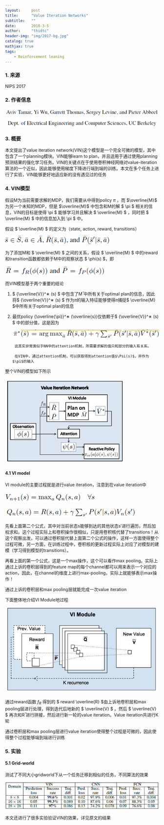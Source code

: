 ```yaml
---
layout:     post
title:      "Value Iteration Networks"
subtitle:   ""
date:       2018-3-5
author:     "thidtc"
header-img: "img/2017-bg.jpg"
catalog: true
mathjax: true
tags:
    - Reinforcement leaning
---
```


### 1. 来源
NIPS 2017

### 2. 作者信息
![](/img/value_iteration_network/author_figure1.png)

### 3. 概要
本文提出了value iteration network(VIN)这个模型是一个完全可微的模型，其中包含了一个planning模块。VIN能够learn to plan，并且适用于通过使用planning预测结果的强化学习任务。VIN的关键点在于使用卷积神经网络对value-iteration算法的一个近似，因此能够使用梯度下降进行端到端的训练。本文在多个任务上进行了实验，VIN能够更好地适应新的没有遇见过的任务

### 4. VIN模型
假设M为当前需要求解的MDP，我们需要从中得到policy $\pi$ ，而 $\overline{M}$ 为另一个未知的MDP，但是 $\overline{M}$ 中包含和M的解 $ \pi $ 相关的信息，VIN的目标是使得 \pi $ 能够学习并且解决 $ \overline{M} $ ，同时把 $ \overline{M} $ 中的信息加入到 \pi $ 中。

假设 $ \overline{M} $ 的定义为（state, action, reward, transitions）

![](/img/value_iteration_network/model_figure1.png)

为了添加M和 $ \overline{M} $ 之间的关系，假设 $ \overline{M} $ 中的reward和transition函数都依赖于M中的观察状态 $ \phi(s) $，即

![](/img/value_iteration_network/model_figure2.png)

而VIN模型基于两个重要的结论

1. $ {\overline{V}}^∗ (s) $ 中包含了M ̅中所有关于optimal plan的信息，因此将$ {\overline{V}}^∗ (s) $ 作为$\pi$的输入特征能够使得$\pi$捕捉$ \overline{M} $中所有关于optimal plan的信息

2. 最优policy {\overline{\pi}}^∗ (\overline{s})仅依赖于$ {\overline{V}}^∗ (s) $ 中的部分值，这是因为

	![](/img/value_iteration_network/model_figure3.png)

		这其实非常类似于NN中的attention机制，所需要求解的值只和部分的输入有关系。
		
		在VIN中，通过attention机制，可以获取得到attention值$\Psi(s)$，并作为$\pi$的输入

整个VIN的模型如下所示

![](/img/value_iteration_network/model_figure4.png)

#### 4.1 VI model
VI module的主要过程就是进行value iteration，注意到在value iteration中

![](/img/value_iteration_network/model_figure5.png)

![](/img/value_iteration_network/model_figure6.png)

先看上面第二个公式，其中对当前状态s能够到达的其他状态s′进行遍历，然后加权求和。这个过程实际上和卷积操作很相似，只是用卷积核代替了transitions！从这个观察出发，可以通过卷积层代替上面第二个公式的操作，这样一方面使得整个过程可微，另一方面，在训练过程中，卷积核的更新过程实际上对应了对模型的建模（学习得到模型的transitions）。

再看上面的第一个公式，这是一个max操作，这个可以看作max pooling。实际上通过上诉的卷积层得到的feature map的每个channel都可以用来表示一个对应的action，因此，在channel的维度上进行max-pooling，实际上就能够表示max操作！

通过上诉的卷积层和max pooling层就能完成一次value iteration

下面整体地介绍VI Module地过程

![](/img/value_iteration_network/model_figure7.png)

通过reward函数 $f_R$ 得到的 $ reward \overline{R} $由上诉地卷积层和max pooling层进行处理，得到迭代后地新的 $ \overline{V} $ 。然后 $ \overline{V} $ 再次和R ̅进行拼接，然后进行新一轮的value iteration。Value iteration共进行K轮

通过卷积层和max pooling层进行value iteration使得整个过程是可微的，因此使得整个过程能够端到端进行训练

### 5. 实验
#### 5.1 Grid-world
测试了不同大小gridworld下从一个任务迁移到相似的任务，不同算法的效果

![](/img/value_iteration_network/exp_figure1.png)

本文还进行了很多实验验证VIN的效果，详见原文的结果
